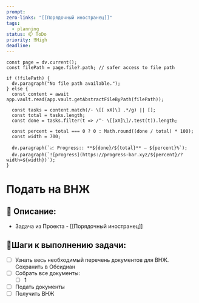 ```yaml
---
prompt: 
zero-links: "[[Порядочный иностранец]]"
tags:
  - planning
status: 📫 ToDo
priority: ‼️High
deadline:
---
```

```dataviewjs
const page = dv.current();
const filePath = page.file?.path; // safer access to file path

if (!filePath) {
  dv.paragraph("No file path available.");
} else {
  const content = await app.vault.read(app.vault.getAbstractFileByPath(filePath));
  
  const tasks = content.match(/- \[[ xX]\] .*/g) || [];
  const total = tasks.length;
  const done = tasks.filter(t => /^- \[[xX]\]/.test(t)).length;
  
  const percent = total === 0 ? 0 : Math.round((done / total) * 100);
  const width = 700;
  
  dv.paragraph(`📈 Progress:: **${done}/${total}** — ${percent}%`);
  dv.paragraph(`![progress](https://progress-bar.xyz/${percent}/?width=${width})`);
}

```
# Подать на ВНЖ
## 📑 Описание:
- Задача из Проекта - [[Порядочный иностранец]]

## 📍Шаги к выполнению задачи:
- [ ] Узнать весь необходимый перечень документов для ВНЖ. Сохранить в Обсидиан
- [ ] Собрать все документы:
	- [ ] 1
- [ ] Подать документы
- [ ] Получить ВНЖ
